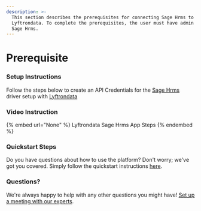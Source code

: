 ```yaml
---
description: >-
  This section describes the prerequisites for connecting Sage Hrms to
  Lyftrondata. To complete the prerequisites, the user must have admin access to
  Sage Hrms.
---
```


# Prerequisite

<mark style="color:blue;"></mark>

### Setup Instructions

Follow the steps below to create an API Credentials for the [Sage Hrms](None) driver setup with [Lyftrondata](https://www.lyftrondata.com)

### Video Instruction

{% embed url="None" %}
Lyftrondata Sage Hrms App Steps
{% endembed %}

### Quickstart Steps

Do you have questions about how to use the platform? Don't worry; we've got you covered. Simply follow the quickstart instructions [here](README.md).

### Questions? <a href="#questions" id="questions"></a>

We're always happy to help with any other questions you might have! [Set up a meeting with our experts](https://www.lyftrondata.com/book-a-meeting/).

